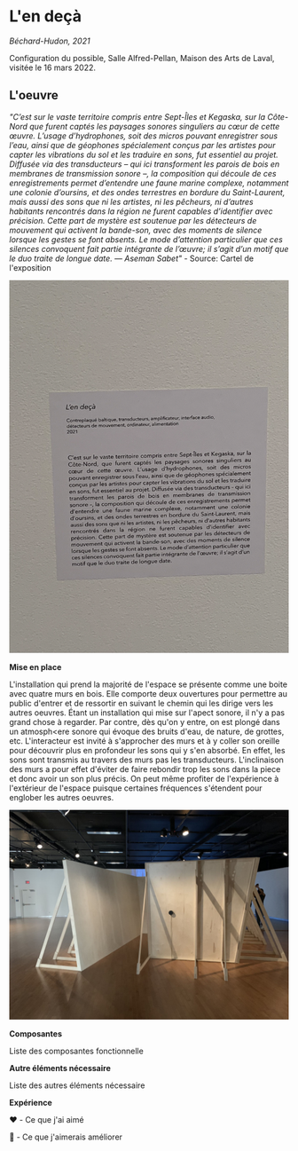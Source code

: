 # L'en deçà
*Béchard-Hudon, 2021*

Configuration du possible, Salle Alfred-Pellan, Maison des Arts de Laval, visitée le 16 mars 2022.

## L'oeuvre

*"C’est sur le vaste territoire compris entre Sept-Îles et Kegaska, sur la Côte-Nord que furent captés les paysages sonores singuliers au cœur de cette œuvre. L’usage d’hydrophones, soit des micros pouvant enregistrer sous l’eau, ainsi que de géophones spécialement conçus par les artistes pour capter les vibrations du sol et les traduire en sons, fut essentiel au projet. Diffusée via des transducteurs – qui ici transforment les parois de bois en membranes de transmission sonore –, la composition qui découle de ces enregistrements permet d’entendre une faune marine complexe, notamment une colonie d’oursins, et des ondes terrestres en bordure du Saint-Laurent, mais aussi des sons que ni les artistes, ni les pêcheurs, ni d’autres habitants rencontrés dans la région ne furent capables d’identifier avec précision. Cette part de mystère est soutenue par les détecteurs de mouvement qui activent la bande-son, avec des moments de silence lorsque les gestes se font absents. Le mode d’attention particulier que ces silences convoquent fait partie intégrante de l’œuvre; il s’agit d’un motif que le duo traite de longue date. — Aseman Sabet"* - Source: Cartel de l'exposition

![Cartel](https://github.com/RaphBarniques/portfolio_dumont_raphael_01/blob/8955a12b48e68639523ac7f65e669d8c3901aaf2/CdS_L'en%20de%C3%A7%C3%A0/medias/cartel.png)

**Mise en place**

L'installation qui prend la majorité de l'espace se présente comme une boite avec quatre murs en bois. Elle comporte deux ouvertures pour permettre au public d'entrer et de ressortir en suivant le chemin qui les dirige vers les autres oeuvres. Étant un installation qui mise sur l'apect sonore, il n'y a pas grand chose à regarder. Par contre, dès qu'on y entre, on est plongé dans un atmosph<ere sonore qui évoque des bruits d'eau, de nature, de grottes, etc. L'interacteur est invité à s'approcher des murs et à y coller son oreille pour découvrir plus en profondeur les sons qui y s'en absorbé. En effet, les sons sont transmis au travers des murs pas les transducteurs. L'inclinaison des murs a pour effet d'éviter de faire rebondir trop les sons dans la piece et donc avoir un son plus précis. On peut même profiter de l'expérience à l'extérieur de l'espace puisque certaines fréquences s'étendent pour englober les autres oeuvres.

![Installation](https://github.com/RaphBarniques/portfolio_dumont_raphael_01/blob/0a03254d52d42f2a9cf853699cce12792148d2ea/CdS_L'en%20de%C3%A7%C3%A0/medias/installation.jpeg)


**Composantes**

Liste des composantes fonctionnelle

**Autre éléments nécessaire**

Liste des autres éléments nécessaire

**Expérience**

❤️ - Ce que j'ai aimé
  
🤔 - Ce que j'aimerais améliorer
